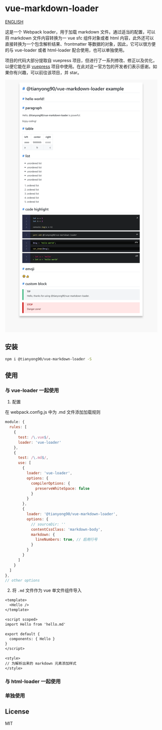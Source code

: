 # vue-markdown-loader

[ENGLISH](./README.md)

这是一个 Webpack loader，用于加载 markdown 文件。通过适当的配置，可以将 markdown 文件内容转换为一 vue sfc 组件对象或者 html 内容，此外还可以直接转换为一个包含解析结果、frontmatter 等数据的对象，因此，它可以很方便的与 vue-loader 或者 html-loader 配合使用，也可以单独使用。

项目的代码大部分提取自 vuepress 项目，但进行了一系列修改、修正以及优化，以便它能在非 [vuepress](https://github.com/vuejs/vuepress) 项目中使用。在此对这一官方包的开发者们表示感谢。如果你有兴趣，可以前往该项目，并 star。

![screenshot](./images/screenshot.png)

## 安装

```bash
npm i @tianyong90/vue-markdown-loader -S
```

## 使用

### 与 vue-loader 一起使用

1. 配置

在 webpack.config.js 中为 .md 文件添加加载规则

```js
module: {
  rules: [
    {
      test: /\.vue$/,
      loader: 'vue-loader'
    },
    {
      test: /\.md$/,
      use: [
        {
          loader: 'vue-loader',
          options: {
            compilerOptions: {
              preserveWhiteSpace: false
            }
          }
        },
        {
          loader: '@tianyong90/vue-markdown-loader',
          options: {
            // sourceDir: ''
            contentCssClass: 'markdown-body',
            markdown: {
              lineNumbers: true, // 启用行号
            }
          }
        }
      ]
    }
  ]
},
// other options
```

2. 将 `.md` 文件作为 vue 单文件组件导入

```vue
<template>
  <Hello />
</template>

<script scoped>
import Hello from 'hello.md'

export default {
  components: { Hello }
}
</script>

<style>
// 为解析出来的 markdown 元素添加样式
</style>
```

### 与 html-loader 一起使用

### 单独使用

## License

MIT

